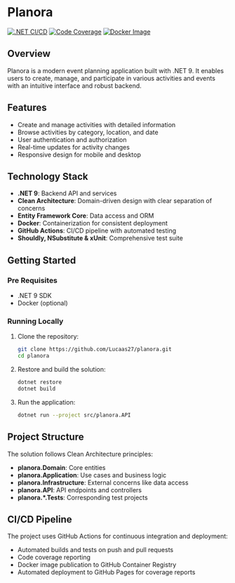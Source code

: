 # Planora

[![.NET CI/CD](https://github.com/Lucaas27/planora/actions/workflows/build.yml/badge.svg)](https://github.com/Lucaas27/planora/actions/workflows/build.yml)
[![Code Coverage](https://img.shields.io/badge/Code%20Coverage-Visit%20Report-blue)](https://lucaas27.github.io/planora/coverage/)
[![Docker Image](https://img.shields.io/badge/Docker-Latest%20Image-blue?logo=docker)](https://github.com/Lucaas27/planora/pkgs/container/planora-api)

## Overview

Planora is a modern event planning application built with .NET 9. It enables users to create, manage, and participate in various activities and events with an intuitive interface and robust backend.

## Features

- Create and manage activities with detailed information
- Browse activities by category, location, and date
- User authentication and authorization
- Real-time updates for activity changes
- Responsive design for mobile and desktop

## Technology Stack

- **.NET 9**: Backend API and services
- **Clean Architecture**: Domain-driven design with clear separation of concerns
- **Entity Framework Core**: Data access and ORM
- **Docker**: Containerization for consistent deployment
- **GitHub Actions**: CI/CD pipeline with automated testing
- **Shouldly, NSubstitute & xUnit**: Comprehensive test suite

## Getting Started

### Pre Requisites

- .NET 9 SDK
- Docker (optional)

### Running Locally

1. Clone the repository:
   ```bash
   git clone https://github.com/Lucaas27/planora.git
   cd planora
   ```

2. Restore and build the solution:
   ```bash
   dotnet restore
   dotnet build
   ```

3. Run the application:
   ```bash
   dotnet run --project src/planora.API
   ```

## Project Structure

The solution follows Clean Architecture principles:

- **planora.Domain**: Core entities
- **planora.Application**: Use cases and business logic
- **planora.Infrastructure**: External concerns like data access
- **planora.API**: API endpoints and controllers
- **planora.*.Tests**: Corresponding test projects

## CI/CD Pipeline

The project uses GitHub Actions for continuous integration and deployment:

- Automated builds and tests on push and pull requests
- Code coverage reporting
- Docker image publication to GitHub Container Registry
- Automated deployment to GitHub Pages for coverage reports

